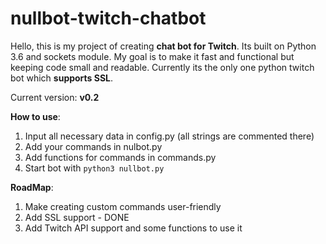 # nullbot-twitch-chatbot

Hello, this is my project of creating **chat bot for Twitch**. Its built on Python 3.6 and sockets module. My goal is to make it fast and functional but keeping code small and readable. Currently its the only one python twitch bot which **supports SSL**.

Current version: **v0.2**

**How to use**:
1. Input all necessary data in config.py (all strings are commented there)
2. Add your commands in nulbot.py
3. Add functions for commands in commands.py
4. Start bot with `python3 nullbot.py`

**RoadMap**:
1. Make creating custom commands user-friendly
2. Add SSL support - DONE
3. Add Twitch API support and some functions to use it